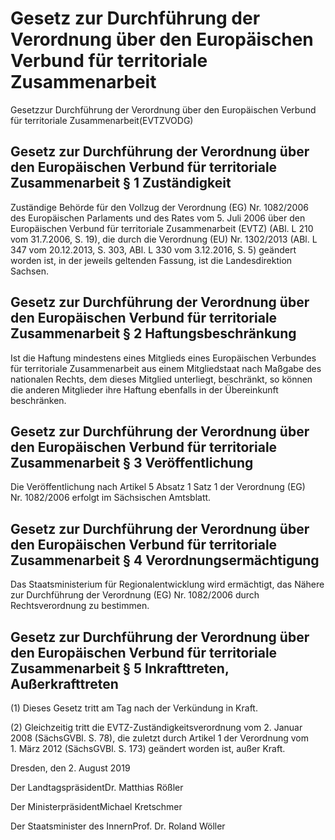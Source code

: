 # Gesetz zur Durchführung der Verordnung über den Europäischen Verbund für territoriale Zusammenarbeit

Gesetzzur Durchführung der Verordnung über den Europäischen Verbund für territoriale Zusammenarbeit(EVTZVODG)

## Gesetz zur Durchführung der Verordnung über den Europäischen Verbund für territoriale Zusammenarbeit § 1 Zuständigkeit

Zuständige Behörde für den Vollzug der Verordnung (EG) Nr. 1082/2006 des Europäischen Parlaments und des Rates vom 5. Juli 2006 über den Europäischen Verbund für territoriale Zusammenarbeit (EVTZ) (ABl. L 210 vom 31.7.2006, S. 19), die durch die Verordnung (EU) Nr. 1302/2013 (ABl. L 347 vom 20.12.2013, S. 303, ABl. L 330 vom 3.12.2016, S. 5) geändert worden ist, in der jeweils geltenden Fassung, ist die Landesdirektion Sachsen.


## Gesetz zur Durchführung der Verordnung über den Europäischen Verbund für territoriale Zusammenarbeit § 2 Haftungsbeschränkung

Ist die Haftung mindestens eines Mitglieds eines Europäischen Verbundes für territoriale Zusammenarbeit aus einem Mitgliedstaat nach Maßgabe des nationalen Rechts, dem dieses Mitglied unterliegt, beschränkt, so können die anderen Mitglieder ihre Haftung ebenfalls in der Übereinkunft beschränken.


## Gesetz zur Durchführung der Verordnung über den Europäischen Verbund für territoriale Zusammenarbeit § 3 Veröffentlichung

Die Veröffentlichung nach Artikel 5 Absatz 1 Satz 1 der Verordnung (EG) Nr. 1082/2006 erfolgt im Sächsischen Amtsblatt.


## Gesetz zur Durchführung der Verordnung über den Europäischen Verbund für territoriale Zusammenarbeit § 4 Verordnungsermächtigung

Das Staatsministerium für Regionalentwicklung wird ermächtigt, das Nähere zur Durchführung der Verordnung (EG) Nr. 1082/2006 durch Rechtsverordnung zu bestimmen.


## Gesetz zur Durchführung der Verordnung über den Europäischen Verbund für territoriale Zusammenarbeit § 5 Inkrafttreten, Außerkrafttreten

(1) Dieses Gesetz tritt am Tag nach der Verkündung in Kraft.

(2) Gleichzeitig tritt die EVTZ-Zuständigkeitsverordnung vom 2. Januar 2008 (SächsGVBl. S. 78), die zuletzt durch Artikel 1 der Verordnung vom 1. März 2012 (SächsGVBl. S. 173) geändert worden ist, außer Kraft.

Dresden, den 2. August 2019

Der LandtagspräsidentDr. Matthias Rößler

Der MinisterpräsidentMichael Kretschmer

Der Staatsminister des InnernProf. Dr. Roland Wöller


